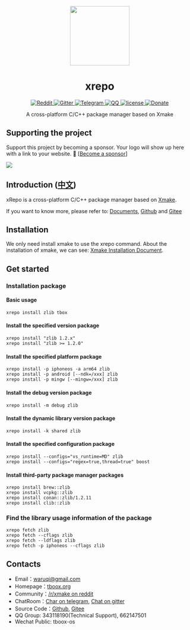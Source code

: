 <div align="center">
  <a href="https://xmake.io">
    <img width="160" heigth="160" src="https://tboox.org/static/img/xmake/logo256c.png">
  </a>

  <h1>xrepo</h1>

  <div>
    <a href="https://www.reddit.com/r/xmake/">
      <img src="https://img.shields.io/badge/chat-on%20reddit-ff3f34.svg?style=flat-square" alt="Reddit" />
    </a>
    <a href="https://gitter.im/xmake-io/xmake?utm_source=badge&utm_medium=badge&utm_campaign=pr-badge&utm_content=badge">
      <img src="https://img.shields.io/gitter/room/xmake-io/xmake.svg?style=flat-square&colorB=96c312" alt="Gitter" />
    </a>
    <a href="https://t.me/tbooxorg">
      <img src="https://img.shields.io/badge/chat-on%20telegram-blue.svg?style=flat-square" alt="Telegram" />
    </a>
    <a href="https://jq.qq.com/?_wv=1027&k=5hpwWFv">
      <img src="https://img.shields.io/badge/chat-on%20QQ-ff69b4.svg?style=flat-square" alt="QQ" />
    </a>
    <a href="https://github.com/xmake-io/xrepo/blob/master/LICENSE.md">
      <img src="https://img.shields.io/github/license/xmake-io/xrepo.svg?colorB=f48041&style=flat-square" alt="license" />
    </a>
    <a href="https://xmake.io/#/zh-cn/about/sponsor">
      <img src="https://img.shields.io/badge/donate-us-orange.svg?style=flat-square" alt="Donate" />
    </a>
  </div>

  <p>A cross-platform C/C++ package manager based on Xmake</p>
</div>

## Supporting the project

Support this project by becoming a sponsor. Your logo will show up here with a link to your website. 🙏 [[Become a sponsor](https://xmake.io/#/about/sponsor)]

<a href="https://opencollective.com/xmake#backers" target="_blank"><img src="https://opencollective.com/xmake/backers.svg?width=890"></a>

## Introduction ([中文](/README_zh.md))

xRepo is a cross-platform C/C++ package manager based on [Xmake](https://github.com/xmake-io/xmake).

If you want to know more, please refer to: [Documents](https://xmake.io/#/home), [Github](https://github.com/xmake-io/xrepo) and [Gitee](https://gitee.com/tboox/xrepo)

## Installation

We only need install xmake to use the xrepo command. About the installation of xmake, we can see: [Xmake Installation Document](https://xmake.io/#/guide/installation).

## Get started

### Installation package

#### Basic usage

```console
xrepo install zlib tbox
```

#### Install the specified version package

```console
xrepo install "zlib 1.2.x"
xrepo install "zlib >= 1.2.0"
```

#### Install the specified platform package

```console
xrepo install -p iphoneos -a arm64 zlib
xrepo install -p android [--ndk=/xxx] zlib
xrepo install -p mingw [--mingw=/xxx] zlib
```

#### Install the debug version package

```console
xrepo install -m debug zlib
```

#### Install the dynamic library version package

```console
xrepo install -k shared zlib
```

#### Install the specified configuration package

```console
xrepo install --configs="vs_runtime=MD" zlib
xrepo install --configs="regex=true,thread=true" boost
```

#### Install third-party package manager packages

```console
xrepo install brew::zlib
xrepo install vcpkg::zlib
xrepo install conan::zlib/1.2.11
xrepo install clib::zlib
```

### Find the library usage information of the package

```console
xrepo fetch zlib
xrepo fetch --cflags zlib
xrepo fetch --ldflags zlib
xrepo fetch -p iphoneos --cflags zlib
```

## Contacts

* Email：[waruqi@gmail.com](mailto:waruqi@gmail.com)
* Homepage：[tboox.org](https://tboox.org)
* Community：[/r/xmake on reddit](https://www.reddit.com/r/xmake/)
* ChatRoom：[Char on telegram](https://t.me/tbooxorg), [Chat on gitter](https://gitter.im/xmake-io/xmake?utm_source=badge&utm_medium=badge&utm_campaign=pr-badge&utm_content=badge)
* Source Code：[Github](https://github.com/xmake-io/xmake), [Gitee](https://gitee.com/tboox/xmake)
* QQ Group: 343118190(Technical Support), 662147501
* Wechat Public: tboox-os
